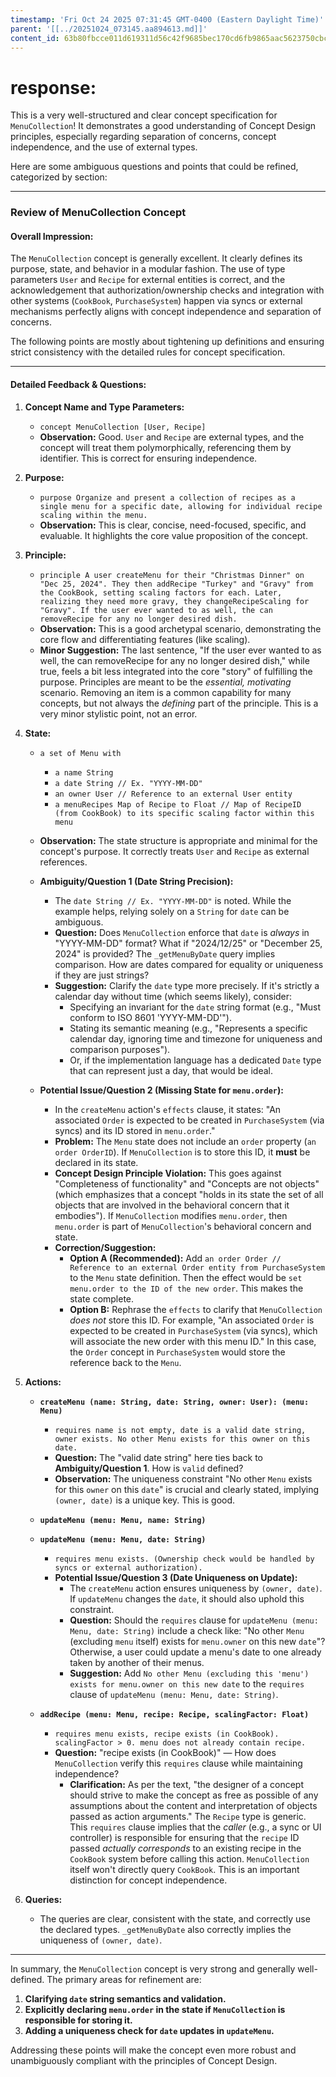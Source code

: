 ```yaml
---
timestamp: 'Fri Oct 24 2025 07:31:45 GMT-0400 (Eastern Daylight Time)'
parent: '[[../20251024_073145.aa894613.md]]'
content_id: 63b80fbcce011d619311d56c42f9685bec170cd6fb9865aac5623750cbc2038e
---
```


# response:

This is a very well-structured and clear concept specification for `MenuCollection`! It demonstrates a good understanding of Concept Design principles, especially regarding separation of concerns, concept independence, and the use of external types.

Here are some ambiguous questions and points that could be refined, categorized by section:

***

### **Review of MenuCollection Concept**

#### **Overall Impression:**

The `MenuCollection` concept is generally excellent. It clearly defines its purpose, state, and behavior in a modular fashion. The use of type parameters `User` and `Recipe` for external entities is correct, and the acknowledgement that authorization/ownership checks and integration with other systems (`CookBook`, `PurchaseSystem`) happen via syncs or external mechanisms perfectly aligns with concept independence and separation of concerns.

The following points are mostly about tightening up definitions and ensuring strict consistency with the detailed rules for concept specification.

***

#### **Detailed Feedback & Questions:**

1. **Concept Name and Type Parameters:**
   * `concept MenuCollection [User, Recipe]`
   * **Observation:** Good. `User` and `Recipe` are external types, and the concept will treat them polymorphically, referencing them by identifier. This is correct for ensuring independence.

2. **Purpose:**
   * `purpose Organize and present a collection of recipes as a single menu for a specific date, allowing for individual recipe scaling within the menu.`
   * **Observation:** This is clear, concise, need-focused, specific, and evaluable. It highlights the core value proposition of the concept.

3. **Principle:**
   * `principle A user createMenu for their "Christmas Dinner" on "Dec 25, 2024". They then addRecipe "Turkey" and "Gravy" from the CookBook, setting scaling factors for each. Later, realizing they need more gravy, they changeRecipeScaling for "Gravy". If the user ever wanted to as well, the can removeRecipe for any no longer desired dish.`
   * **Observation:** This is a good archetypal scenario, demonstrating the core flow and differentiating features (like scaling).
   * **Minor Suggestion:** The last sentence, "If the user ever wanted to as well, the can removeRecipe for any no longer desired dish," while true, feels a bit less integrated into the core "story" of fulfilling the purpose. Principles are meant to be the *essential, motivating* scenario. Removing an item is a common capability for many concepts, but not always the *defining* part of the principle. This is a very minor stylistic point, not an error.

4. **State:**
   * `a set of Menu with`
     * `a name String`
     * `a date String // Ex. "YYYY-MM-DD"`
     * `an owner User // Reference to an external User entity`
     * `a menuRecipes Map of Recipe to Float // Map of RecipeID (from CookBook) to its specific scaling factor within this menu`

   * **Observation:** The state structure is appropriate and minimal for the concept's purpose. It correctly treats `User` and `Recipe` as external references.

   * **Ambiguity/Question 1 (Date String Precision):**
     * The `date String // Ex. "YYYY-MM-DD"` is noted. While the example helps, relying solely on a `String` for `date` can be ambiguous.
     * **Question:** Does `MenuCollection` enforce that `date` is *always* in "YYYY-MM-DD" format? What if "2024/12/25" or "December 25, 2024" is provided? The `_getMenuByDate` query implies comparison. How are dates compared for equality or uniqueness if they are just strings?
     * **Suggestion:** Clarify the `date` type more precisely. If it's strictly a calendar day without time (which seems likely), consider:
       * Specifying an invariant for the `date` string format (e.g., "Must conform to ISO 8601 'YYYY-MM-DD'").
       * Stating its semantic meaning (e.g., "Represents a specific calendar day, ignoring time and timezone for uniqueness and comparison purposes").
       * Or, if the implementation language has a dedicated `Date` type that can represent just a day, that would be ideal.

   * **Potential Issue/Question 2 (Missing State for `menu.order`):**
     * In the `createMenu` action's `effects` clause, it states: "An associated `Order` is expected to be created in `PurchaseSystem` (via syncs) and its ID stored in `menu.order`."
     * **Problem:** The `Menu` state does not include an `order` property (`an order OrderID`). If `MenuCollection` is to store this ID, it **must** be declared in its state.
     * **Concept Design Principle Violation:** This goes against "Completeness of functionality" and "Concepts are not objects" (which emphasizes that a concept "holds in its state the set of all objects that are involved in the behavioral concern that it embodies"). If `MenuCollection` modifies `menu.order`, then `menu.order` is part of `MenuCollection`'s behavioral concern and state.
     * **Correction/Suggestion:**
       * **Option A (Recommended):** Add `an order Order // Reference to an external Order entity from PurchaseSystem` to the `Menu` state definition. Then the effect would be `set menu.order to the ID of the new order`. This makes the state complete.
       * **Option B:** Rephrase the `effects` to clarify that `MenuCollection` *does not* store this ID. For example, "An associated `Order` is expected to be created in `PurchaseSystem` (via syncs), which will associate the new order with this menu ID." In this case, the `Order` concept in `PurchaseSystem` would store the reference back to the `Menu`.

5. **Actions:**

   * **`createMenu (name: String, date: String, owner: User): (menu: Menu)`**
     * `requires name is not empty, date is a valid date string, owner exists. No other Menu exists for this owner on this date.`
     * **Question:** The "valid date string" here ties back to **Ambiguity/Question 1**. How is `valid` defined?
     * **Observation:** The uniqueness constraint "No other `Menu` exists for this `owner` on this `date`" is crucial and clearly stated, implying `(owner, date)` is a unique key. This is good.

   * **`updateMenu (menu: Menu, name: String)`**

   * **`updateMenu (menu: Menu, date: String)`**
     * `requires menu exists. (Ownership check would be handled by syncs or external authorization).`
     * **Potential Issue/Question 3 (Date Uniqueness on Update):**
       * The `createMenu` action ensures uniqueness by `(owner, date)`. If `updateMenu` changes the `date`, it should also uphold this constraint.
       * **Question:** Should the `requires` clause for `updateMenu (menu: Menu, date: String)` include a check like: "No other `Menu` (excluding `menu` itself) exists for `menu.owner` on this new `date`"? Otherwise, a user could update a menu's date to one already taken by another of their menus.
       * **Suggestion:** Add `No other Menu (excluding this 'menu') exists for menu.owner on this new date` to the `requires` clause of `updateMenu (menu: Menu, date: String)`.

   * **`addRecipe (menu: Menu, recipe: Recipe, scalingFactor: Float)`**
     * `requires menu exists, recipe exists (in CookBook). scalingFactor > 0. menu does not already contain recipe.`
     * **Question:** "recipe exists (in CookBook)" — How does `MenuCollection` verify this `requires` clause while maintaining independence?
       * **Clarification:** As per the text, "the designer of a concept should strive to make the concept as free as possible of any assumptions about the content and interpretation of objects passed as action arguments." The `Recipe` type is generic. This `requires` clause implies that the *caller* (e.g., a sync or UI controller) is responsible for ensuring that the `recipe` ID passed *actually corresponds* to an existing recipe in the `CookBook` system before calling this action. `MenuCollection` itself won't directly query `CookBook`. This is an important distinction for concept independence.

6. **Queries:**
   * The queries are clear, consistent with the state, and correctly use the declared types. `_getMenuByDate` also correctly implies the uniqueness of `(owner, date)`.

***

In summary, the `MenuCollection` concept is very strong and generally well-defined. The primary areas for refinement are:

1. **Clarifying `date` string semantics and validation.**
2. **Explicitly declaring `menu.order` in the state if `MenuCollection` is responsible for storing it.**
3. **Adding a uniqueness check for `date` updates in `updateMenu`.**

Addressing these points will make the concept even more robust and unambiguously compliant with the principles of Concept Design.
